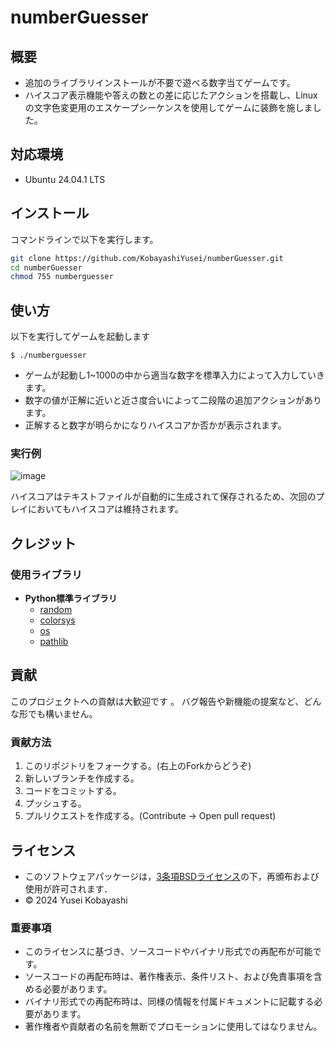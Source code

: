 # numberGuesser
## 概要
- 追加のライブラリインストールが不要で遊べる数字当てゲームです。
- ハイスコア表示機能や答えの数との差に応じたアクションを搭載し、Linuxの文字色変更用のエスケープシーケンスを使用してゲームに装飾を施しました。

## 対応環境
- Ubuntu 24.04.1 LTS

## インストール
コマンドラインで以下を実行します。
```bash
git clone https://github.com/KobayashiYusei/numberGuesser.git
cd numberGuesser
chmod 755 numberguesser
```

## 使い方
以下を実行してゲームを起動します
```
$ ./numberguesser
```
- ゲームが起動し1~1000の中から適当な数字を標準入力によって入力していきます。
- 数字の値が正解に近いと近さ度合いによって二段階の追加アクションがあります。
- 正解すると数字が明らかになりハイスコアか否かが表示されます。

### 実行例

![image](https://github.com/user-attachments/assets/76d676b7-8ce1-4cdf-8bed-5f282d538db8)

ハイスコアはテキストファイルが自動的に生成されて保存されるため、次回のプレイにおいてもハイスコアは維持されます。
## クレジット
### 使用ライブラリ
- **Python標準ライブラリ**
    - [random](https://github.com/python/cpython/blob/3.9/Lib/random.py) 
    - [colorsys](https://github.com/python/cpython/blob/main/Lib/colorsys.py)
    - [os](https://github.com/python/cpython/blob/main/Lib/os.py)
    - [pathlib](https://github.com/python/cpython/tree/3.13/Lib/pathlib/)

## 貢献
このプロジェクトへの貢献は大歓迎です 。 
バグ報告や新機能の提案など、どんな形でも構いません。
### 貢献方法
1. このリポジトリをフォークする。(右上のForkからどうぞ)
2. 新しいブランチを作成する。
3. コードをコミットする。
4. プッシュする。
5. プルリクエストを作成する。(Contribute → Open pull request)
　
## ライセンス
- このソフトウェアパッケージは，[3条項BSDライセンス](LICENSE)の下，再頒布および使用が許可されます．
- © 2024 Yusei Kobayashi

### 重要事項
- このライセンスに基づき、ソースコードやバイナリ形式での再配布が可能です。
- ソースコードの再配布時は、著作権表示、条件リスト、および免責事項を含める必要があります。
- バイナリ形式での再配布時は、同様の情報を付属ドキュメントに記載する必要があります。
- 著作権者や貢献者の名前を無断でプロモーションに使用してはなりません。